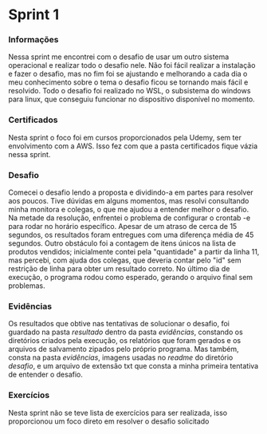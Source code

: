 
# Sprint 1
### Informações
Nessa sprint me encontrei com o desafio de usar um outro sistema operacional e realizar todo o desafio nele. Não foi fácil realizar a instalação e fazer o desafio, mas no fim foi se ajustando e melhorando a cada dia o meu conhecimento sobre o tema o desafio ficou se tornando mais fácil e resolvido.
Todo o desafio foi realizado no WSL, o subsistema do windows para linux, que conseguiu funcionar no dispositivo disponível no momento.

### Certificados
Nesta sprint o foco foi em cursos proporcionados pela Udemy, sem ter envolvimento com a AWS. Isso fez com que a pasta certificados fique vázia nessa sprint.
### Desafio
Comecei o desafio lendo a proposta e dividindo-a em partes para resolver aos poucos. Tive dúvidas em alguns momentos, mas resolvi consultando minha monitora e colegas, o que me ajudou a entender melhor o desafio. Na metade da resolução, enfrentei o problema de configurar o crontab -e para rodar no horário específico. Apesar de um atraso de cerca de 15 segundos, os resultados foram entregues com uma diferença média de 45 segundos. Outro obstáculo foi a contagem de itens únicos na lista de produtos vendidos; inicialmente contei pela "quantidade" a partir da linha 11, mas percebi, com ajuda dos colegas, que deveria contar pelo "id" sem restrição de linha para obter um resultado correto. No último dia de execução, o programa rodou como esperado, gerando o arquivo final sem problemas.
### Evidências
Os resultados que obtive nas tentativas de solucionar o desafio, foi guardado na pasta *resultado* dentro da pasta *evidências*, constando os diretórios criados pela execução, os relatórios que foram gerados e os arquivos de salvamento zipados pelo próprio programa. Mas também, consta na pasta *evidências*, imagens usadas no *readme* do diretório *desafio*, e um arquivo de extensão txt que consta a minha primeira tentativa de entender o desafio.

### Exercícios
Nesta sprint não se teve lista de exercícios para ser realizada, isso proporcionou um foco direto em resolver o desafio solicitado
